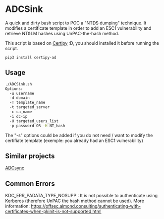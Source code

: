 # ADCSink

A quick and dirty bash script to POC a "NTDS dumping" technique. 
It modifies a certificate template in order to add an ESC1 vulnerability and retrieve NT&amp;LM hashes using UnPAC-the-hash method. 

This script is based on [Certipy](https://github.com/ly4k/Certipy) :D, you should installed it before running the script.

```text
pip3 install certipy-ad
```

## Usage

```bash
./ADCSink.sh
Options:
  -u username
  -d domain
  -T template_name
  -t targeted_server
  -c ca_name
  -i dc-ip
  -U targeted_users_list
  -p password OR -H NT_hash  
```
The "-s" options could be added if you do not need / want to modify the certifiate template (exemple: you already had an ESC1 vulnerability)

## Similar projects

[ADCsync](https://github.com/JPG0mez/ADCSync/blob/main/adcsync.py)


## Common Errors

KDC_ERR_PADATA_TYPE_NOSUPP : It is not possible to authenticate using Kerberos (therefore UnPAC the hash method cannot be used). 
More information: https://offsec.almond.consulting/authenticating-with-certificates-when-pkinit-is-not-supported.html 

